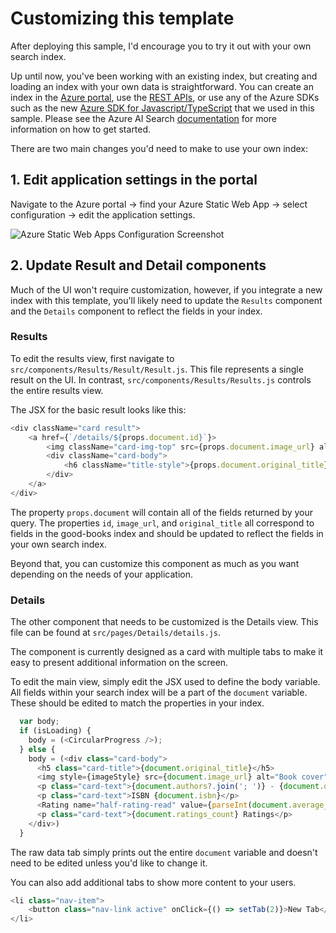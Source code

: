 # Customizing this template

After deploying this sample, I'd encourage you to try it out with your own search index.

Up until now, you've been working with an existing index, but creating and loading an index with your own data is straightforward. You can create an index in the [Azure portal](https://docs.microsoft.com/azure/search/search-import-data-portal), use the [REST APIs](https://docs.microsoft.com/rest/api/searchservice/create-index), or use any of the Azure SDKs such as the new [Azure SDK for Javascript/TypeScript](https://github.com/Azure/azure-sdk-for-js/tree/master/sdk/search/search-documents/) that we used in this sample. Please see the Azure AI Search [documentation](https://docs.microsoft.com/azure/search/search-get-started-portal) for more information on how to get started.

There are two main changes you'd need to make to use your own index:

## 1. Edit application settings in the portal

Navigate to the Azure portal -> find your Azure Static Web App -> select configuration -> edit the application settings.

![Azure Static Web Apps Configuration Screenshot](../images/config.png)

## 2. Update Result and Detail components

Much of the UI won't require customization, however, if you integrate a new index with this template, you'll likely need to update the `Results` component and the `Details` component to reflect the fields in your index.

### Results

To edit the results view, first navigate to `src/components/Results/Result/Result.js`. This file represents a single result on the UI. In contrast, `src/components/Results/Results.js` controls the entire results view.

The JSX for the basic result looks like this:

```javascript
<div className="card result">
    <a href={`/details/${props.document.id}`}>
        <img className="card-img-top" src={props.document.image_url} alt="book cover"></img>
        <div className="card-body">
            <h6 className="title-style">{props.document.original_title}</h6>
        </div>
    </a>
</div>
```

The property `props.document` will contain all of the fields returned by your query. The properties `id`, `image_url`, and `original_title` all correspond to fields in the good-books index and should be updated to reflect the fields in your own search index.

Beyond that, you can customize this component as much as you want depending on the needs of your application.

### Details

The other component that needs to be customized is the Details view. This file can be found at `src/pages/Details/details.js`.

The component is currently designed as a card with multiple tabs to make it easy to present additional information on the screen.

To edit the main view, simply edit the JSX used to define the body variable. All fields within your search index will be a part of the `document` variable. These should be edited to match the properties in your index.

```javascript
  var body;
  if (isLoading) {
    body = (<CircularProgress />);
  } else {
    body = (<div class="card-body">
      <h5 class="card-title">{document.original_title}</h5>
      <img style={imageStyle} src={document.image_url} alt="Book cover"></img>
      <p class="card-text">{document.authors?.join('; ')} - {document.original_publication_year}</p>
      <p class="card-text">ISBN {document.isbn}</p>
      <Rating name="half-rating-read" value={parseInt(document.average_rating)} precision={0.1} readOnly></Rating>
      <p class="card-text">{document.ratings_count} Ratings</p>
    </div>)
  }
```

The raw data tab simply prints out the entire `document` variable and doesn't need to be edited unless you'd like to change it.

You can also add additional tabs to show more content to your users.

```javascript
<li class="nav-item">
    <button class="nav-link active" onClick={() => setTab(2)}>New Tab</button>
</li>
```
